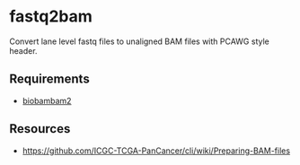 # fastq2bam
Convert lane level fastq files to unaligned BAM files with PCAWG style header.

## Requirements
* [biobambam2](https://github.com/gt1/biobambam2)

## Resources
* https://github.com/ICGC-TCGA-PanCancer/cli/wiki/Preparing-BAM-files
